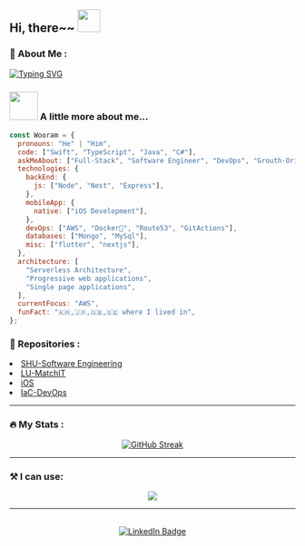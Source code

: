 <div>
  <h2>Hi, there~~
  <img src="https://media.giphy.com/media/A9dZqpVpbLsju/giphy.gif" width="40"/></h2>
</div>

### :thinking: About Me :

[![Typing SVG](https://readme-typing-svg.demolab.com?font=Fira+Code&weight=500&size=30&pause=999&random=false&width=600&lines=Driven+Software+Engineer;Value+neat+clean+code;Following+SOLID+principles)](https://git.io/typing-svg)

### <img src="https://media.giphy.com/media/VgCDAzcKvsR6OM0uWg/giphy.gif" width="50"> A little more about me...

```javascript
const Wooram = {
  pronouns: "He" | "Him",
  code: ["Swift", "TypeScript", "Java", "C#"],
  askMeAbout: ["Full-Stack", "Software Engineer", "DevOps", "Grouth-Oriented"],
  technologies: {
    backEnd: {
      js: ["Node", "Nest", "Express"],
    },
    mobileApp: {
      native: ["iOS Development"],
    },
    devOps: ["AWS", "Docker🐳", "Route53", "GitActions"],
    databases: ["Mongo", "MySql"],
    misc: ["flutter", "nextjs"],
  },
  architecture: [
    "Serverless Architecture",
    "Progressive web applications",
    "Single page applications",
  ],
  currentFocus: "AWS",
  funFact: "🇰🇷,🇯🇵,🇬🇧,🇸🇪 where I lived in",
};
```

### :luggage: Repositories :

<div>
<li>
    <a href="https://github.com/legacy-shu">SHU-Software Engineering</a>
</li>
<li>
    <a href="https://github.com/legacy-matchit">LU-MatchIT</a>
</li>
<li>
    <a href="https://github.com/legacy-ios">iOS</a>
</li>
<li>
    <a href="https://github.com/cloud-iac">IaC-DevOps</a>
</li>
</div>

---

### :fire: My Stats :

<div align="center">
<a href="https://git.io/streak-stats"><img src="https://github-readme-streak-stats.herokuapp.com?user=w-ryan-jung&theme=dawnfox&mode=weekly&card_width=500" alt="GitHub Streak" /></a>
</div>

---

### :hammer_and_pick: I can use:

<p align="center">
  <a href="https://skillicons.dev">
    <img src="https://skillicons.dev/icons?i=java,swift,cs,js,react,nodejs,mongodb,mysql,aws,docker,vscode" />
  </a>
</p>

---

<br>
<div id="badges" align="center">
  <a href="https://www.linkedin.com/in/wooramjung/">
    <img src="https://img.shields.io/badge/LinkedIn-blue?style=for-the-badge&logo=linkedin&logoColor=white" alt="LinkedIn Badge"/>
  </a>
</div>

